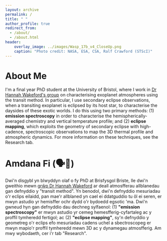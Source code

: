 ```yaml
---
layout: archive
permalink: /
title: " "
author_profile: true
redirect_from: 
  - /about/
  - /about.html
header:
    overlay_image: ../images/Wasp_17b_v4_CloseUp.png
    caption: "Photo credit: NASA, ESA, CSA, Ralf Crawford (STScI)"
---
```


About Me
======
I'm a final year PhD student at the University of Bristol, where I work in [Dr Hannah Wakeford's group](https://stellarplanet.org/research-group/) on characterising exoplanet atmospheres using the transit method. In particular, I use secondary eclipse observations, when a transiting exoplanet is eclipsed by its host star, to characterise the daysides of these exotic worlds. I do this using two primary methods: (1) **emission spectroscopy** in order to characterise the hemispherically-averaged chemistry and vertical temperature profile; and (2) **eclipse mapping**, which exploits the geometry of secondary eclipse with high-cadence, spectroscopic observations to map the 3D thermal profile and atmospheric dynamics. For more information on these techniques, see the Research tab.

Amdana Fi (🗣️🏴󠁧󠁢󠁷󠁬󠁳󠁿)
======
Dwi'n disgybl yn blwyddyn olaf o fy PhD at Brisfysgol Briste, lle dwi'n gweithio mewn [grŵp Dr Hannah Wakeford](https://stellarplanet.org/research-group/) ar deall atmosfferau allblanedau gan defnyddio y "transit method". Yn benodol, dwi'n defnyddio mesuriadau o'r eclips eilaidd, pan mae'r allblaned yn cael ei ddatguddio tu ôl ei seren, er mwyn astudio yr hemisffer ochr dydd o'r bydoedd egsotic 'ma. Dwi'n gwneud hyn gan defnyddio dau dechneg sylfaenol: (1) **"emission spectroscopy"** er mwyn astudio yr cemeg hemesfferig-cyfartaleg ac y proffil tymheredd fertigol; ac (2) **"eclipse mapping"**, sy'n defnyddio y geometreg o'r eclips efo mesuriadau cadens uchel a sbectroscopeg er mwyn mapio'r proffil tymheredd mewn 3D ac y dynamegau atmosfferig. Am mwy wybodaeth, cer i'r tab "Research".

